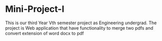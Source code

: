 # Mini-Project-I
This is our third Year Vth semester project as Engineering undergrad.  The project is Web application that have functionality to merge two pdfs and convert extension of word docx to pdf
